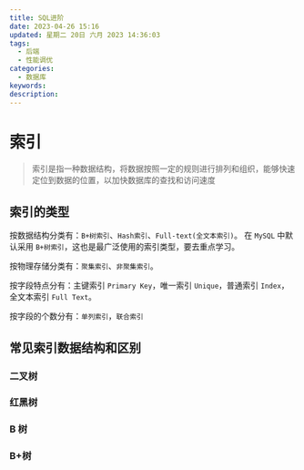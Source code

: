 ```yaml
---
title: SQL进阶
date: 2023-04-26 15:16
updated: 星期二 20日 六月 2023 14:36:03
tags:
  - 后端
  - 性能调优
categories:
  - 数据库
keywords: 
description:
---
```

# 索引

>索引是指一种数据结构，将数据按照一定的规则进行排列和组织，能够快速定位到数据的位置，以加快数据库的查找和访问速度

## 索引的类型

按数据结构分类有：`B+树索引`、`Hash索引`、`Full-text(全文本索引)`。
在 `MySQL` 中默认采用 `B+树索引`，这也是最广泛使用的索引类型，要去重点学习。

按物理存储分类有：`聚集索引`、`非聚集索引`。

按字段特点分有：主键索引 `Primary Key`，唯一索引 `Unique`，普通索引 `Index`，全文本索引 `Full Text`。

按字段的个数分有：`单列索引`，`联合索引`

## 常见索引数据结构和区别

### 二叉树

### 红黑树

### B 树

### B+树

